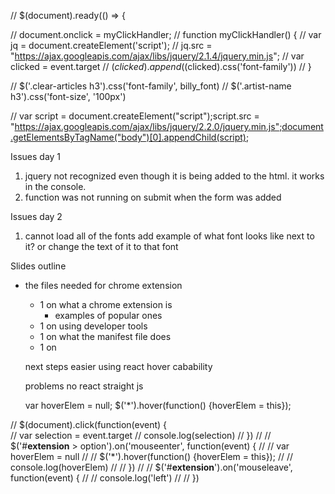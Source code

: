 <!-- var hoverElem = null;
 $('*').hover(function() {hoverElem = this});
 -->
// $(document).ready(() => {



  // document.onclick = myClickHandler;
  //   function myClickHandler() {
  //     var jq = document.createElement('script');
  //     jq.src = "https://ajax.googleapis.com/ajax/libs/jquery/2.1.4/jquery.min.js";
  //    var clicked = event.target
  //    $(clicked).append($(clicked).css('font-family'))
  //   }

// $('.clear-articles h3').css('font-family', billy_font)
// $('.artist-name h3').css('font-size', '100px')

//  var script = document.createElement("script");script.src = "https://ajax.googleapis.com/ajax/libs/jquery/2.2.0/jquery.min.js";document.getElementsByTagName("body")[0].appendChild(script);


 Issues day 1
 1) jquery not recognized even though it is being added to the html. it works in the console.
 2) function was not running on submit when the form was added

 Issues day 2
 1) cannot load all of the fonts 
 add example of what font looks like next to it? or change the text of it to that font

Slides outline
- the files needed for chrome extension
  - 1 on what a chrome extension is 
    - examples of popular ones
  - 1 on using developer tools
  - 1 on what the manifest file does
  - 1 on 

  next steps
  easier using react
  hover cabability

  problems
  no react
  straight js

  var hoverElem = null;
 $('*').hover(function() {hoverElem = this});
 
 // $(document).click(function(event) {  
    //   var selection = event.target
    //   console.log(selection)
    // })
    // // $('#__extension__ > option').on('mouseenter', function(event) {
    // //   var hoverElem = null
    // //   $('*').hover(function() {hoverElem = this});
    // //   console.log(hoverElem)
    // // })
    // // $('#__extension__').on('mouseleave', function(event) {
    // //   console.log('left')
    // // })